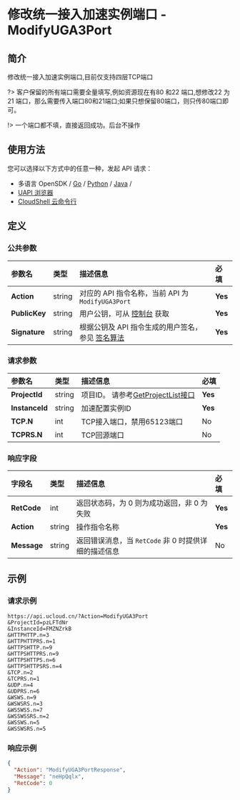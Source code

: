 # 修改统一接入加速实例端口 - ModifyUGA3Port

## 简介

修改统一接入加速实例端口,目前仅支持四层TCP端口

?> 客户保留的所有端口需要全量填写,例如资源现在有80 和22 端口,想修改22 为21 端口，那么需要传入端口80和21端口;如果只想保留80端口，则只传80端口即可。

!> 一个端口都不填，直接返回成功。后台不操作


## 使用方法

您可以选择以下方式中的任意一种，发起 API 请求：
- 多语言 OpenSDK / [Go](https://github.com/ucloud/ucloud-sdk-go) / [Python](https://github.com/ucloud/ucloud-sdk-python3) / [Java](https://github.com/ucloud/ucloud-sdk-java) /
- [UAPI 浏览器](https://console.ucloud.cn/uapi/detail?id=ModifyUGA3Port)
- [CloudShell 云命令行](https://shell.ucloud.cn/)


## 定义

### 公共参数

| 参数名 | 类型 | 描述信息 | 必填 |
|:---|:---|:---|:---|
| **Action**     | string  | 对应的 API 指令名称，当前 API 为 `ModifyUGA3Port`                        | **Yes** |
| **PublicKey**  | string  | 用户公钥，可从 [控制台](https://console.ucloud.cn/uapi/apikey) 获取                                             | **Yes** |
| **Signature**  | string  | 根据公钥及 API 指令生成的用户签名，参见 [签名算法](api/summary/signature.md)  | **Yes** |

### 请求参数

| 参数名 | 类型 | 描述信息 | 必填 |
|:---|:---|:---|:---|
| **ProjectId** | string | 项目ID。 请参考[GetProjectList接口](https://docs.ucloud.cn/api/summary/get_project_list) |**Yes**|
| **InstanceId** | string | 加速配置实例ID |**Yes**|
| **TCP.N** | int | TCP接入端口，禁用65123端口 |No|
| **TCPRS.N** | int | TCP回源端口 |No|

### 响应字段

| 字段名 | 类型 | 描述信息 | 必填 |
|:---|:---|:---|:---|
| **RetCode** | int | 返回状态码，为 0 则为成功返回，非 0 为失败 |**Yes**|
| **Action** | string | 操作指令名称 |**Yes**|
| **Message** | string | 返回错误消息，当 `RetCode` 非 0 时提供详细的描述信息 |No|




## 示例

### 请求示例
    
```
https://api.ucloud.cn/?Action=ModifyUGA3Port
&ProjectId=pzLFTdNr
&InstanceId=FMZNZrkB
&HTTPHTTP.n=3
&HTTPHTTPRS.n=1
&HTTPSHTTP.n=9
&HTTPSHTTPRS.n=9
&HTTPSHTTPS.n=6
&HTTPSHTTPSRS.n=4
&TCP.n=2
&TCPRS.n=1
&UDP.n=4
&UDPRS.n=6
&WSWS.n=9
&WSWSRS.n=3
&WSSWSS.n=7
&WSSWSSRS.n=2
&WSSWS.n=5
&WSSWSRS.n=5
```

### 响应示例
    
```json
{
  "Action": "ModifyUGA3PortResponse",
  "Message": "neHpQqlx",
  "RetCode": 0
}
```





